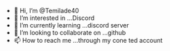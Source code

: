 - 👋 Hi, I’m @Temilade40
- 👀 I’m interested in ...Discord 
- 🌱 I’m currently learning ...discord server
- 💞️ I’m looking to collaborate on ...github
- 📫 How to reach me ...through my cone ted account

<!---
Temilade40/Temilade40 is a ✨ special ✨ repository because its `README.md` (this file) appears on your GitHub profile.
You can click the Preview link to take a look at your changes.
--->
